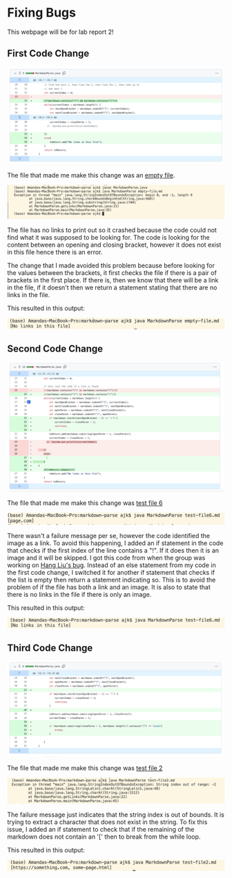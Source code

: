 # Fixing Bugs 

This webpage will be for lab report 2! 

## First Code Change 

![code1](code-change-1.png) 

The file that made me make this change was an [empty file](https://github.com/ajkristanto/markdown-parse/blob/7e2670f006fcf6c9ab1153ffc5ac0c1e4961606f/empty-file.md). 

![fail1](fail-1.png) 

The file has no links to print out so it crashed because the code could not find what it was supposed to be looking for. The code is looking for the content between an opening and closing bracket, however it does not exist in this file hence there is an error. 

The change that I made avoided this problem because before looking for the values between the brackets, it first checks the file if there is a pair of brackets in the first place. If there is, then we know that there will be a link in the file, if it doesn't then we return a statement stating that there are no links in the file. 

This resulted in this output: 

![fix1](fix1.png)

## Second Code Change

![code2](code-change-2.png)

The file that made me make this change was [test file 6](https://github.com/ajkristanto/markdown-parse/blob/7e2670f006fcf6c9ab1153ffc5ac0c1e4961606f/test-file6.md) 

![fail2](fail-2.png)

There wasn't a failure message per se, however the code identified the image as a link. To avoid this happening, I added an if statement in the code that checks if the first index of the line contains a "!". If it does then it is an image and it will be skipped. I got this code from when the group was working on [Hang Liu's bug](https://github.com/HangLiu01/markdown-parse/blob/1ecefe3d1e32cd5c54f991ec3016bc31ef003f8b/MarkdownParse.java). Instead of an else statement from my code in the first code change, I switched it for another if statement that checks if the list is empty then return a statement indicating so. This is to avoid the problem of if the file has both a link and an image. It is also to state that there is no links in the file if there is only an image. 

This resulted in this output: 

![fix2](fix2.png)

## Third Code Change 

![code3](code-change-3.png)

The file that made me make this change was [test file 2](https://github.com/ajkristanto/markdown-parse/blob/7e2670f006fcf6c9ab1153ffc5ac0c1e4961606f/test-file2.md) 

![fail3](fail-3.png)

The failure message just indicates that the string index is out of bounds. It is trying to extract a character that does not exist in the string. To fix this issue, I added an if statement to check that if the remaining of the markdown does not contain an '[' then to break from the while loop. 

This resulted in this output: 

![fix3](fix3.png)
